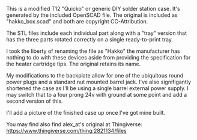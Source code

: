 This is a modified T12 "Quicko" or generic DIY solder station case. It's generated by the included OpenSCAD file. The original is included as "hakko_box.scad" and both are copyright CC-Attribution.

The STL files include each individual part along with a "tray" version that has the three parts rotated correctly on a single ready-to-print tray.

I took the liberty of renaming the file as "Hakko" the manufacturer has nothing to do with these devices aside from providing the specification for the heater cartridge tips. The original retains its name.

My modifications to the backplate allow for one of the ubiquitous round power plugs and a standard nut mounted barrel jack. I've also signifigantly shortened the case as I'll be using a single barrel external power supply. I may switch that to a four prong 24v with ground at some point and add a second version of this.

I'll add a picture of the finished case up once I've got mine built.

You may find also find alex_at's original at Thingiverse: https://www.thingiverse.com/thing:2821134/files

